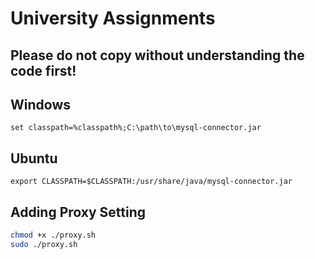 # University Assignments

## Please do not copy without understanding the code first!

## Windows

`set classpath=%classpath%;C:\path\to\mysql-connector.jar`

## Ubuntu

`export CLASSPATH=$CLASSPATH:/usr/share/java/mysql-connector.jar`


## Adding Proxy Setting

```bash
chmod +x ./proxy.sh
sudo ./proxy.sh
```
